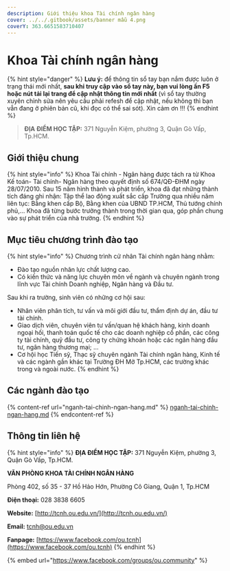 ```yaml
---
description: Giới thiệu khoa Tài chính ngân hàng
cover: ../../.gitbook/assets/banner mẫu 4.png
coverY: 363.6651583710407
---
```


# Khoa Tài chính ngân hàng

{% hint style="danger" %}
**Lưu ý:** để thông tin sổ tay bạn nắm được luôn ở trạng thái mới nhất, **sau khi truy cập vào sổ tay này, bạn vui lòng ấn F5 hoặc nút tải lại trang để cập nhật thông tin mới nhất** (vì sổ tay thường xuyên chỉnh sửa nên yêu cầu phải refesh để cập nhật, nếu không thì bạn vẫn đang ở phiên bản cũ, khi đọc có thể sai sót). Xin cảm ơn !!!
{% endhint %}

> **ĐỊA ĐIỂM HỌC TẬP:** 371 Nguyễn Kiệm, phường 3, Quận Gò Vấp, Tp.HCM.

## **Giới thiệu chung**

{% hint style="info" %}
Khoa Tài chính - Ngân hàng được tách ra từ Khoa Kế toán- Tài chính- Ngân hàng theo quyết định số 674/QĐ-ĐHM ngày 28/07/2010. Sau 15 năm hình thành và phát triển, khoa đã đạt những thành tích đáng ghi nhận: Tập thể lao động xuất sắc cấp Trường qua nhiều năm liên tục: Bằng khen cấp Bộ, Bằng khen của UBND TP.HCM, Thủ tướng chính phủ,… Khoa đã từng bước trưởng thành trong thời gian qua, góp phần chung vào sự phát triển của nhà trường.
{% endhint %}

## Mục tiêu chương trình đào tạo

{% hint style="info" %}
Chương trình cử nhân Tài chính ngân hàng nhằm:

* Đào tạo nguồn nhân lực chất lượng cao.
* Có kiến thức và năng lực chuyên môn về ngành và chuyên ngành trong lĩnh vực Tài chính Doanh nghiệp, Ngân hàng và Đầu tư.

Sau khi ra trường, sinh viên có những cơ hội sau:

* Nhân viên phân tích, tư vấn và môi giới đầu tư, thẩm định dự án, đầu tư tài chính.
* Giao dịch viên, chuyên viên tư vấn/quan hệ khách hàng, kinh doanh ngoại hối, thanh toán quốc tế cho các doanh nghiệp cổ phần, các công ty tài chính, quỹ đầu tư, công ty chứng khoán hoặc các ngân hàng đầu tư, ngân hàng thương mại; …
* Cơ hội học Tiến sỹ, Thạc sỹ chuyên ngành Tài chính ngân hàng, Kinh tế và các ngành gần khác tại Trường ĐH Mở Tp.HCM, các trường khác trong và ngoài nước.
{% endhint %}

## Các ngành đào tạo

{% content-ref url="nganh-tai-chinh-ngan-hang.md" %}
[nganh-tai-chinh-ngan-hang.md](nganh-tai-chinh-ngan-hang.md)
{% endcontent-ref %}

## Thông tin liên hệ

{% hint style="info" %}
**ĐỊA ĐIỂM HỌC TẬP:** 371 Nguyễn Kiệm, phường 3, Quận Gò Vấp, Tp.HCM.

**VĂN PHÒNG KHOA TÀI CHÍNH NGÂN HÀNG**

Phòng 402, số 35 - 37 Hồ Hảo Hớn, Phường Cô Giang, Quận 1, Tp.HCM

**Điện thoại:** 028 3838 6605

**Website:** [http://tcnh.ou.edu.vn/](http://tcnh.ou.edu.vn/)

**Email:** [tcnh@ou.edu.vn](mailto:doanhoicntt@ou.edu.vn)

**Fanpage:** [https://www.facebook.com/ou.tcnh](https://www.facebook.com/ou.tcnh)
{% endhint %}

{% embed url="https://www.facebook.com/groups/ou.community" %}
